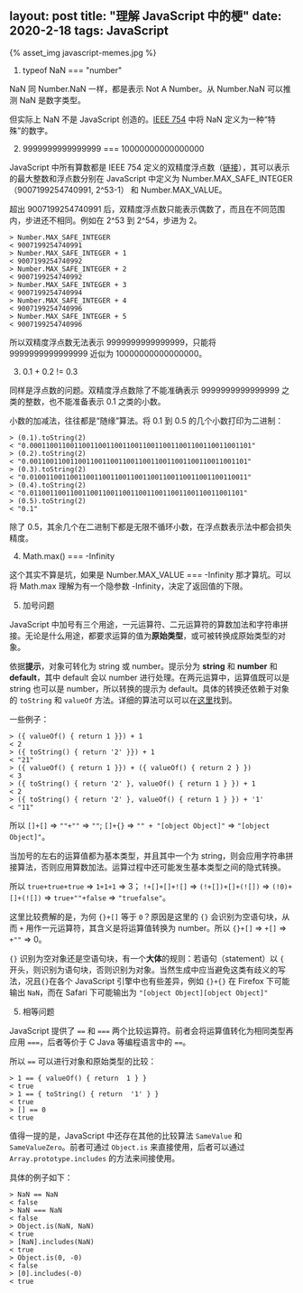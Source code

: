 layout: post
title: "理解 JavaScript 中的梗"
date: 2020-2-18
tags: JavaScript
---

{% asset_img javascript-memes.jpg %}

<!--more-->

1. typeof NaN === "number"

NaN 同 Number.NaN 一样，都是表示 Not A Number。从 Number.NaN 可以推测 NaN 是数字类型。

但实际上 NaN 不是 JavaScript 创造的。[IEEE 754](https://en.wikipedia.org/wiki/IEEE_754) 中将 NaN 定义为一种“特殊”的数字。

2. 9999999999999999 === 10000000000000000

JavaScript 中所有算数都是 IEEE 754 定义的双精度浮点数（[链接](https://tc39.es/ecma262/#sec-ecmascript-language-types-number-type)），其可以表示的最大整数和浮点数分别在 JavaScript 中定义为 Number.MAX_SAFE_INTEGER（9007199254740991, 2^53-1） 和 Number.MAX_VALUE。

超出 9007199254740991 后，双精度浮点数只能表示偶数了，而且在不同范围内，步进还不相同。例如在 2^53 到 2^54，步进为 2。

```
> Number.MAX_SAFE_INTEGER
< 9007199254740991
> Number.MAX_SAFE_INTEGER + 1
< 9007199254740992
> Number.MAX_SAFE_INTEGER + 2
< 9007199254740992
> Number.MAX_SAFE_INTEGER + 3
< 9007199254740994
> Number.MAX_SAFE_INTEGER + 4
< 9007199254740996
> Number.MAX_SAFE_INTEGER + 5
< 9007199254740996
```

所以双精度浮点数无法表示 9999999999999999，只能将 9999999999999999 近似为 10000000000000000。

3. 0.1 + 0.2 != 0.3

同样是浮点数的问题。双精度浮点数除了不能准确表示 9999999999999999 之类的整数，也不能准备表示 0.1 之类的小数。

小数的加减法，往往都是“随缘”算法。将 0.1 到 0.5 的几个小数打印为二进制：

```
> (0.1).toString(2)
< "0.0001100110011001100110011001100110011001100110011001101"
> (0.2).toString(2)
< "0.001100110011001100110011001100110011001100110011001101"
> (0.3).toString(2)
< "0.010011001100110011001100110011001100110011001100110011"
> (0.4).toString(2)
< "0.01100110011001100110011001100110011001100110011001101"
> (0.5).toString(2)
< "0.1"
```

除了 0.5，其余几个在二进制下都是无限不循环小数，在浮点数表示法中都会损失精度。

4. Math.max() === -Infinity

这个其实不算是坑，如果是 Number.MAX_VALUE === -Infinity 那才算坑。可以将 Math.max 理解为有一个隐参数 -Infinity，决定了返回值的下限。

5. 加号问题

JavaScript 中加号有三个用途，一元运算符、二元运算符的算数加法和字符串拼接。无论是什么用途，都要求运算的值为**原始类型**，或可被转换成原始类型的对象。

依据**提示**，对象可转化为 string 或 number。提示分为 **string** 和 **number** 和 **default**，其中 default 会以 number 进行处理。在两元运算中，运算值既可以是 string 也可以是 number，所以转换的提示为 default。具体的转换还依赖于对象的 `toString` 和 `valueOf` 方法。详细的算法可以可以在[这里](https://www.ecma-international.org/ecma-262/6.0/#sec-toprimitive)找到。

一些例子：

```
> ({ valueOf() { return 1 }}) + 1
< 2
> ({ toString() { return '2' }}) + 1
< "21"
> ({ valueOf() { return 1 }}) + ({ valueOf() { return 2 } })
< 3
> ({ toString() { return '2' }, valueOf() { return 1 } }) + 1
< 2
> ({ toString() { return '2' }, valueOf() { return 1 } }) + '1'
< "11"
```

所以 `[]+[]` => `""+""` => `""`;
`[]+{}` => `"" + "[object Object]"` => `"[object Object]"`。

当加号的左右的运算值都为基本类型，并且其中一个为 string，则会应用字符串拼接算法，否则应用算数加法。运算过程中还可能发生基本类型之间的隐式转换。

所以 `true+true+true` => `1+1+1` => 3；
`!+[]+[]+![]` => `(!+[])+[]+(![])` => `(!0)+[]+(![])` => `true+""+false` => `"truefalse"`。

这里比较费解的是，为何 `{}+[]` 等于 `0`？原因是这里的 `{}` 会识别为空语句块，从而 `+` 用作一元运算符，其含义是将运算值转换为 number。所以 `{}+[]` => `+[]` => `+""` => 0。

`{}` 识别为空对象还是空语句块，有一个**大体**的规则：若语句（statement）以 `{` 开头，则识别为语句块，否则识别为对象。当然生成中应当避免这类有歧义的写法，况且`{}`在各个 JavaScript 引擎中也有些差异，例如 `{}+{}` 在 Firefox 下可能输出 `NaN`，而在 Safari 下可能输出为 `"[object Object][object Object]"`

5. 相等问题

JavaScript 提供了 `==` 和 `===` 两个比较运算符。前者会将运算值转化为相同类型再应用 `===`，后者等价于 C Java 等编程语言中的 `==`。

所以 `==` 可以进行对象和原始类型的比较：

```
> 1 == { valueOf() { return  1 } }
< true
> 1 == { toString() { return  '1' } }
< true
> [] == 0
< true
```

值得一提的是，JavaScript 中还存在其他的比较算法 `SameValue` 和 `SameValueZero`。前者可通过 `Object.is` 来直接使用，后者可以通过 `Array.prototype.includes` 的方法来间接使用。

具体的例子如下：

```
> NaN == NaN
< false
> NaN === NaN
< false
> Object.is(NaN, NaN)
< true
> [NaN].includes(NaN)
< true
> Object.is(0, -0)
< false
> [0].includes(-0)
< true
```